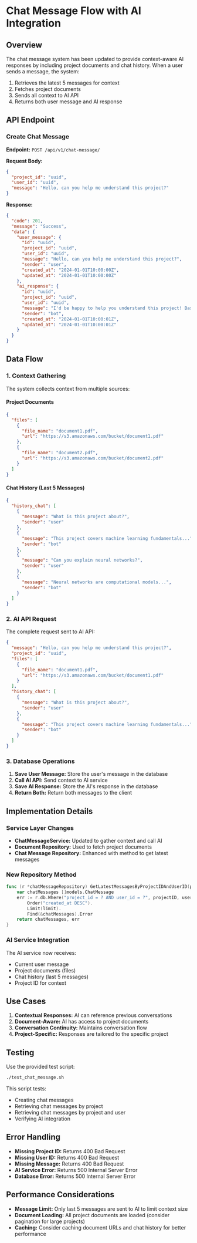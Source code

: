 # Chat Message Flow with AI Integration

## Overview

The chat message system has been updated to provide context-aware AI responses by including project documents and chat history. When a user sends a message, the system:

1. Retrieves the latest 5 messages for context
2. Fetches project documents
3. Sends all context to AI API
4. Returns both user message and AI response

## API Endpoint

### Create Chat Message

**Endpoint:** `POST /api/v1/chat-message/`

**Request Body:**

```json
{
  "project_id": "uuid",
  "user_id": "uuid",
  "message": "Hello, can you help me understand this project?"
}
```

**Response:**

```json
{
  "code": 201,
  "message": "Success",
  "data": {
    "user_message": {
      "id": "uuid",
      "project_id": "uuid",
      "user_id": "uuid",
      "message": "Hello, can you help me understand this project?",
      "sender": "user",
      "created_at": "2024-01-01T10:00:00Z",
      "updated_at": "2024-01-01T10:00:00Z"
    },
    "ai_response": {
      "id": "uuid",
      "project_id": "uuid",
      "user_id": "uuid",
      "message": "I'd be happy to help you understand this project! Based on the documents...",
      "sender": "bot",
      "created_at": "2024-01-01T10:00:01Z",
      "updated_at": "2024-01-01T10:00:01Z"
    }
  }
}
```

## Data Flow

### 1. Context Gathering

The system collects context from multiple sources:

#### Project Documents

```json
{
  "files": [
    {
      "file_name": "document1.pdf",
      "url": "https://s3.amazonaws.com/bucket/document1.pdf"
    },
    {
      "file_name": "document2.pdf",
      "url": "https://s3.amazonaws.com/bucket/document2.pdf"
    }
  ]
}
```

#### Chat History (Last 5 Messages)

```json
{
  "history_chat": [
    {
      "message": "What is this project about?",
      "sender": "user"
    },
    {
      "message": "This project covers machine learning fundamentals...",
      "sender": "bot"
    },
    {
      "message": "Can you explain neural networks?",
      "sender": "user"
    },
    {
      "message": "Neural networks are computational models...",
      "sender": "bot"
    }
  ]
}
```

### 2. AI API Request

The complete request sent to AI API:

```json
{
  "message": "Hello, can you help me understand this project?",
  "project_id": "uuid",
  "files": [
    {
      "file_name": "document1.pdf",
      "url": "https://s3.amazonaws.com/bucket/document1.pdf"
    }
  ],
  "history_chat": [
    {
      "message": "What is this project about?",
      "sender": "user"
    },
    {
      "message": "This project covers machine learning fundamentals...",
      "sender": "bot"
    }
  ]
}
```

### 3. Database Operations

1. **Save User Message:** Store the user's message in the database
2. **Call AI API:** Send context to AI service
3. **Save AI Response:** Store the AI's response in the database
4. **Return Both:** Return both messages to the client

## Implementation Details

### Service Layer Changes

- **ChatMessageService:** Updated to gather context and call AI
- **Document Repository:** Used to fetch project documents
- **Chat Message Repository:** Enhanced with method to get latest messages

### New Repository Method

```go
func (r *chatMessageRepository) GetLatestMessagesByProjectIDAndUserID(projectID, userID string, limit int) ([]models.ChatMessage, error) {
    var chatMessages []models.ChatMessage
    err := r.db.Where("project_id = ? AND user_id = ?", projectID, userID).
        Order("created_at DESC").
        Limit(limit).
        Find(&chatMessages).Error
    return chatMessages, err
}
```

### AI Service Integration

The AI service now receives:

- Current user message
- Project documents (files)
- Chat history (last 5 messages)
- Project ID for context

## Use Cases

1. **Contextual Responses:** AI can reference previous conversations
2. **Document-Aware:** AI has access to project documents
3. **Conversation Continuity:** Maintains conversation flow
4. **Project-Specific:** Responses are tailored to the specific project

## Testing

Use the provided test script:

```bash
./test_chat_message.sh
```

This script tests:

- Creating chat messages
- Retrieving chat messages by project
- Retrieving chat messages by project and user
- Verifying AI integration

## Error Handling

- **Missing Project ID:** Returns 400 Bad Request
- **Missing User ID:** Returns 400 Bad Request
- **Missing Message:** Returns 400 Bad Request
- **AI Service Error:** Returns 500 Internal Server Error
- **Database Error:** Returns 500 Internal Server Error

## Performance Considerations

- **Message Limit:** Only last 5 messages are sent to AI to limit context size
- **Document Loading:** All project documents are loaded (consider pagination for large projects)
- **Caching:** Consider caching document URLs and chat history for better performance
